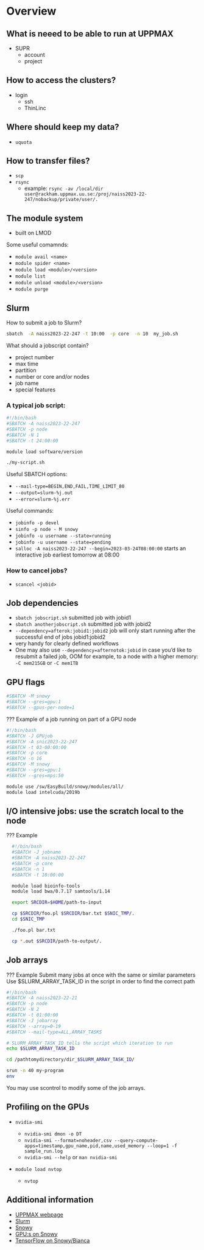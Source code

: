 # Overview

## What is neeed to be able to run at UPPMAX
- SUPR
    - account
    - project

## How to access the clusters?
- login
    - ssh
    - ThinLinc

## Where should keep my data?
- `uquota`

## How to transfer files?
- `scp`
- `rsync`
    - example: `rsync -av /local/dir user@rackham.uppmax.uu.se:/proj/naiss2023-22-247/nobackup/private/user/.`

## The module system

- built on LMOD

Some useful comamnds:

- `module avail <name>`
- `module spider <name>`
- `module load <module>/<version>`
- `module list`
- `module unload <module>/<version>`
- `module purge`

## Slurm

How to submit a job to Slurm?

```bash
sbatch  -A naiss2023-22-247 -t 10:00  -p core  -n 10  my_job.sh
```

What should a jobscript contain?
  
- project number
- max time
- partition
- number or core and/or nodes
- job name
- special features
  
### A typical job script:

```bash
#!/bin/bash
#SBATCH -A naiss2023-22-247
#SBATCH -p node
#SBATCH -N 1
#SBATCH -t 24:00:00

module load software/version

./my-script.sh
```

Useful SBATCH options:

- `--mail-type=BEGIN,END,FAIL,TIME_LIMIT_80`
- `--output=slurm-%j.out`
- `--error=slurm-%j.err `


Useful commands:

- `jobinfo -p devel`
- `sinfo -p node - M snowy`
- `jobinfo -u username --state=running`
- `jobinfo -u username --state=pending`
- `salloc -A naiss2023-22-247 --begin=2023-03-24T08:00:00` starts an interactive job earliest tomorrow at 08:00

### How to cancel jobs?
- `scancel <jobid>`

## Job dependencies
- `sbatch jobscript.sh`   submitted job with jobid1
- `sbatch anotherjobscript.sh`  submitted job with jobid2
- `--dependency=afterok:jobid1:jobid2` job will only start running after the successful end of jobs jobid1:jobid2
- very handy for clearly defined workflows
- One may also use `--dependency=afternotok:jobid` in case you’d like to resubmit a failed job, OOM for example, to a node with a higher memory: `-C mem215GB` or `-C mem1TB`


## GPU flags

```bash
#SBATCH -M snowy
#SBATCH --gres=gpu:1
#SBATCH --gpus-per-node=1
```

??? Example of a job running on part of a GPU node

```bash
#!/bin/bash
#SBATCH -J GPUjob
#SBATCH -A snic2023-22-247
#SBATCH -t 03-00:00:00
#SBATCH -p core
#SBATCH -n 16
#SBATCH -M snowy
#SBATCH --gres=gpu:1
#SBATCH --gres=mps:50

module use /sw/EasyBuild/snowy/modules/all/
module load intelcuda/2019b
```

## I/O intensive jobs: use the scratch local to the node

??? Example

```bash
  #!/bin/bash
  #SBATCH -J jobname
  #SBATCH -A naiss2023-22-247
  #SBATCH -p core
  #SBATCH -n 1
  #SBATCH -t 10:00:00

  module load bioinfo-tools
  module load bwa/0.7.17 samtools/1.14

  export SRCDIR=$HOME/path-to-input

  cp $SRCDIR/foo.pl $SRCDIR/bar.txt $SNIC_TMP/.
  cd $SNIC_TMP

  ./foo.pl bar.txt

  cp *.out $SRCDIR/path-to-output/.

```

## Job arrays

??? Example
  Submit many jobs at once with the same or similar parameters
  Use $SLURM_ARRAY_TASK_ID in the script in order to find the correct path
  
  ```bash
  #!/bin/bash
  #SBATCH -A naiss2023-22-21
  #SBATCH -p node
  #SBATCH -N 2
  #SBATCH -t 01:00:00
  #SBATCH -J jobarray
  #SBATCH --array=0-19
  #SBATCH --mail-type=ALL,ARRAY_TASKS

  # SLURM_ARRAY_TASK_ID tells the script which iteration to run
  echo $SLURM_ARRAY_TASK_ID

  cd /pathtomydirectory/dir_$SLURM_ARRAY_TASK_ID/

  srun -n 40 my-program
  env
  ```

You may use scontrol to modify some of the job arrays.


## Profiling on the GPUs
- `nvidia-smi`

    - `nvidia-smi dmon -o DT`
    - `nvidia-smi --format=noheader,csv --query-compute-apps=timestamp,gpu_name,pid,name,used_memory --loop=1 -f sample_run.log`
    - `nvidia-smi --help` or `man nvidia-smi`

- `module load nvtop`

    - `nvtop`


## Additional information

- [UPPMAX webpage](https://www.uppmax.uu.se/)
- [Slurm](https://www.uppmax.uu.se/support/user-guides/slurm-user-guide/)
- [Snowy](https://www.uppmax.uu.se/support/user-guides/snowy-user-guide/)
- [GPU:s on Snowy](https://www.uppmax.uu.se/support/user-guides/using-the-gpu-nodes-on-snowy/)
- [TensorFlow on Snowy/Bianca](https://www.uppmax.uu.se/support/user-guides/tensorflow-user-guide/)
